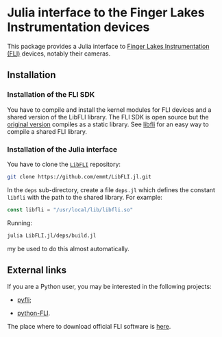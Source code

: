 # Julia interface to the Finger Lakes Instrumentation devices

This package provides a Julia interface to [Finger Lakes Instrumentation
(FLI)](https://www.flicamera.com/) devices, notably their cameras.


## Installation

### Installation of the FLI SDK

You have to compile and install the kernel modules for FLI devices and a shared
version of the LibFLI library.  The FLI SDK is open source but the [original
version](https://www.flicamera.com/software) compiles as a static library.  See
[libfli](https://git-cral.univ-lyon1.fr/tao/libfli) for an easy way to compile
a shared FLI library.


### Installation of the Julia interface

You have to clone the [`LibFLI`](https://github.com/emmt/LibFLI) repository:

```sh
git clone https://github.com/emmt/LibFLI.jl.git
```

In the `deps` sub-directory, create a file `deps.jl` which defines the constant
`libfli` with the path to the shared library.  For example:

```julia
const libfli = "/usr/local/lib/libfli.so"
```

Running:

```sh
julia LibFLI.jl/deps/build.jl
```

my be used to do this almost automatically.


## External links

If you are a Python user, you may be interested in the following projects:

- [pyfli](https://github.com/charris/pyfli);

- [python-FLI](https://github.com/cversek/python-FLI).

The place where to download official FLI software is
[here](https://www.flicamera.com/software).
